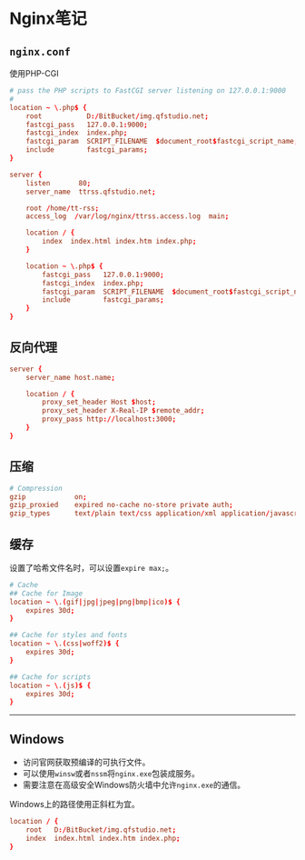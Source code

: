 # Nginx笔记

## `nginx.conf`

使用PHP-CGI

```conf
# pass the PHP scripts to FastCGI server listening on 127.0.0.1:9000
#
location ~ \.php$ {
    root           D:/BitBucket/img.qfstudio.net;
    fastcgi_pass   127.0.0.1:9000;
    fastcgi_index  index.php;
    fastcgi_param  SCRIPT_FILENAME  $document_root$fastcgi_script_name;
    include        fastcgi_params;
}
```

```conf
server {
    listen       80;
    server_name  ttrss.qfstudio.net;

    root /home/tt-rss;
    access_log  /var/log/nginx/ttrss.access.log  main;

    location / {
        index  index.html index.htm index.php;
    }

    location ~ \.php$ {
        fastcgi_pass   127.0.0.1:9000;
        fastcgi_index  index.php;
        fastcgi_param  SCRIPT_FILENAME  $document_root$fastcgi_script_name;
        include        fastcgi_params;
    }
}
```

## 反向代理

```conf
server {
    server_name host.name;

    location / {
        proxy_set_header Host $host;
        proxy_set_header X-Real-IP $remote_addr;
        proxy_pass http://localhost:3000;
    }
}
```

## 压缩

```conf
# Compression
gzip            on;
gzip_proxied    expired no-cache no-store private auth;
gzip_types      text/plain text/css application/xml application/javascript;
```

## 缓存

设置了哈希文件名时，可以设置`expire max;`。

```conf
# Cache
## Cache for Image
location ~ \.(gif|jpg|jpeg|png|bmp|ico)$ {
    expires 30d;
}

## Cache for styles and fonts
location ~ \.(css|woff2)$ {
    expires 30d;
}

## Cache for scripts
location ~ \.(js)$ {
    expires 30d;
}
```

---

## Windows

- 访问官网获取预编译的可执行文件。
- 可以使用`winsw`或者`nssm`将`nginx.exe`包装成服务。
- 需要注意在高级安全Windows防火墙中允许`nginx.exe`的通信。

Windows上的路径使用正斜杠为宜。

```conf
location / {
    root   D:/BitBucket/img.qfstudio.net;
    index  index.html index.htm index.php;
}
```
